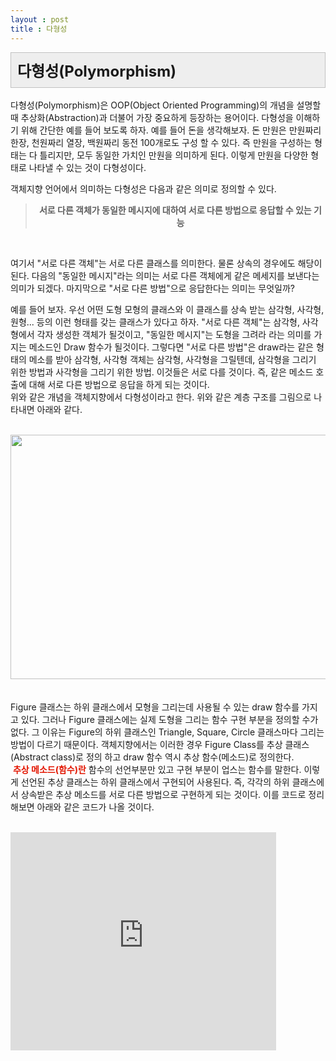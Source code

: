 ```yaml
---
layout : post
title : 다형성
---
```

<div class="txc-textbox" style="padding: 10px; border: 1px solid rgb(193, 193, 193); border-image: none; background-color: rgb(238, 238, 238);">
    <strong><span style="font-size: 18pt;">다형성(Polymorphism)</span></strong>
    <font size="5"><span style="line-height: 36px;"></span></font>
</div>  
<br/>
 다형성(Polymorphism)은 OOP(Object Oriented Programming)의 개념을 설명할 때 추상화(Abstraction)과 더불어 가장 중요하게 등장하는 용어이다. 다형성을 이해하기 위해 간단한 예를 들어 보도록 하자. 예를 들어 돈을 생각해보자. 돈 만원은 만원짜리 한장, 천원짜리 열장, 백원짜리 동전 100개로도 구성 할 수 있다. 즉 만원을 구성하는 형태는 다 틀리지만, 모두 동일한 가치인 만원을 의미하게 된다. 이렇게 만원을 다양한 형태로 나타낼 수 있는 것이 다형성이다. 

  객체지향 언어에서 의미하는 다형성은 다음과 같은 의미로 정의할 수 있다. 
  <br/>
<div>
<blockquote style="text-align: center;"><b>서로 다른 객체가 동일한 메시지에 대하여 서로 다른 방법으로 응답할 수 있는 기능</b></blockquote>
<br/>

여기서 "서로 다른 객체"는 서로 다른 클래스를 의미한다. 물론 상속의 경우에도 해당이 된다. 다음의 "동일한 메시지"라는 의미는 서로 다른 객체에게 같은 메세지를 보낸다는 의미가 되겠다. 마지막으로 "서로 다른 방법"으로 응답한다는 의미는 무엇일까? <br/>

 예를 들어 보자. 우선 어떤 도형 모형의 클래스와 이 클래스를 상속 받는 삼각형, 사각형, 원형... 등의 이런 형태를 갖는 클래스가 있다고 하자. "서로 다른 객체"는 삼각형, 사각형에서 각자 생성한 객체가 될것이고,  "동일한 메시지"는 도형을 그려라 라는 의미를 가지는 메소드인 Draw 함수가 될것이다. 그렇다면 "서로 다른 방법"은 draw라는 같은 형태의 메소를 받아 삼각형, 사각형 객체는 삼각형, 사각형을 그릴텐데, 삼각형을 그리기 위한 방법과 사각형을 그리기 위한 방법. 이것들은 서로 다를 것이다. 즉, 같은 메소드 호출에 대해 서로 다른 방법으로 응답을 하게 되는 것이다. <br/>
위와 같은 개념을 객체지향에서 다형성이라고 한다. 위와 같은 계층 구조를 그림으로 나타내면 아래와 같다. <br/><br/>

<div>
<div class="imageblock center" style="text-align: center; clear: both;"><img src="http://cfile2.uf.tistory.com/image/1920A7124C8F866B55FE54" style="cursor: pointer;" onclick="open_img('http://cfile2.uf.tistory.com/original/1920A7124C8F866B55FE54')" alt="" height="391" width="600" /></div><br />
</div>
<br/>
<div>
Figure 클래스는 하위 클래스에서 모형을 그리는데 사용될 수 있는 draw 함수를 가지고 있다. 그러나 Figure 클래스에는 실제 도형을 그리는 함수 구현 부분을 정의할 수가 없다. 그 이유는 Figure의 하위 클래스인 Triangle, Square, Circle 클래스마다 그리는 방법이 다르기 때문이다. 객체지향에서는 이러한 경우 Figure Class를 추상 클래스(Abstract class)로 정의 하고 draw 함수 역시 추상 함수(메소드)로 정의한다.&nbsp;</div>
<div>
&nbsp;<font class="Apple-style-span" color="#E31600"><b>추상 메소드(함수)란</b></font> 함수의 선언부분만 있고 구현 부분이 업스는 함수를 말한다. 이렇게 선언된 추상 클래스는 하위 클래스에서 구현되어 사용된다. 즉, 각각의 하위 클래스에서 상속받은 추상 메소드를 서로 다른 방법으로 구현하게 되는 것이다. 이를 코드로 정리 해보면 아래와 같은 코드가 나올 것이다.&nbsp;</div>
<br/>





  <p class="oembeded"><iframe src="http://www.youtube.com/embed/R_PPA9eejDw?wmode=transparent&amp;jqoemcache=eADs0" width="425" height="349" allowfullscreen="true" allowscriptaccess="always" scrolling="no" frameborder="0"></iframe></p>

<footer style="position:fixed; font-size:.8em; text-align:right; bottom:0px; margin-left:-25px; height:20px; width:100%;">generated by <a href="http://pad.haroopress.com" target="_blank">haroopad</a></footer>

